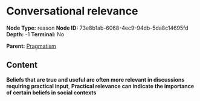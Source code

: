 # Conversational relevance

**Node Type:** reason
**Node ID:** 73e8b1ab-6068-4ec9-94db-5da8c14695fd
**Depth:** -1
**Terminal:** No

**Parent:** [Pragmatism](pragmatism.md)

## Content

**Beliefs that are true and useful are often more relevant in discussions requiring practical input**, **Practical relevance can indicate the importance of certain beliefs in social contexts**
